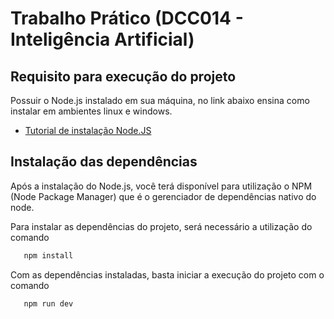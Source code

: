 # Trabalho Prático (DCC014 - Inteligência Artificial)

## Requisito para execução do projeto

Possuir o Node.js instalado em sua máquina, no link abaixo ensina como instalar em ambientes linux e windows.
- [Tutorial de instalação Node.JS](https://www.alura.com.br/artigos/como-instalar-node-js-windows-linux-macos?utm_term&utm_campaign=%5BSearch%5D+%5BPerformance%5D+-+Dynamic+Search+Ads+-+Artigos+e+Conte%C3%BAdos&utm_source=adwords&utm_medium=ppc&gad_source=1)

## Instalação das dependências

Após a instalação do Node.js, você terá disponível para utilização o NPM (Node Package Manager) que é o gerenciador de dependências nativo do node.

Para instalar as dependências do projeto, será necessário a utilização do comando

```bash
   npm install
```

Com as dependências instaladas, basta iniciar a execução do projeto com o comando

```bash
   npm run dev
```